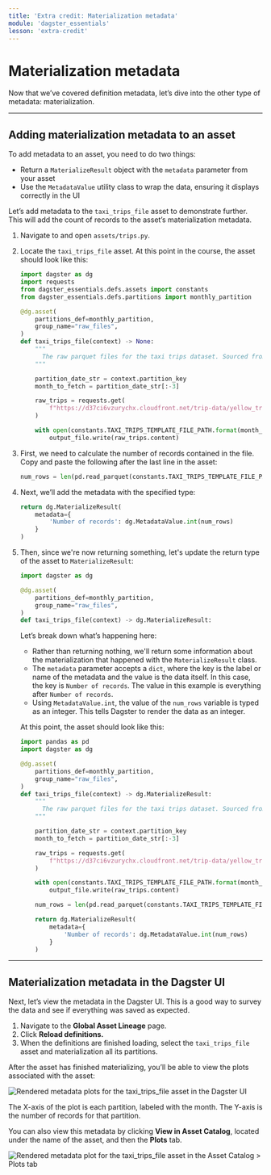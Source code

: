 ```yaml
---
title: 'Extra credit: Materialization metadata'
module: 'dagster_essentials'
lesson: 'extra-credit'
---
```


# Materialization metadata

Now that we’ve covered definition metadata, let’s dive into the other type of metadata: materialization.

---

## Adding materialization metadata to an asset

To add metadata to an asset, you need to do two things:

- Return a `MaterializeResult` object with the `metadata` parameter from your asset
- Use the `MetadataValue` utility class to wrap the data, ensuring it displays correctly in the UI

Let’s add metadata to the `taxi_trips_file` asset to demonstrate further. This will add the count of records to the asset’s materialization metadata.

1. Navigate to and open `assets/trips.py`.

2. Locate the `taxi_trips_file` asset. At this point in the course, the asset should look like this:

   ```python
   import dagster as dg
   import requests
   from dagster_essentials.defs.assets import constants
   from dagster_essentials.defs.partitions import monthly_partition

   @dg.asset(
       partitions_def=monthly_partition,
       group_name="raw_files",
   )
   def taxi_trips_file(context) -> None:
       """
         The raw parquet files for the taxi trips dataset. Sourced from the NYC Open Data portal.
       """

       partition_date_str = context.partition_key
       month_to_fetch = partition_date_str[:-3]

       raw_trips = requests.get(
           f"https://d37ci6vzurychx.cloudfront.net/trip-data/yellow_tripdata_{month_to_fetch}.parquet"
       )

       with open(constants.TAXI_TRIPS_TEMPLATE_FILE_PATH.format(month_to_fetch), "wb") as output_file:
           output_file.write(raw_trips.content)
   ```

3. First, we need to calculate the number of records contained in the file. Copy and paste the following after the last line in the asset:

   ```python
   num_rows = len(pd.read_parquet(constants.TAXI_TRIPS_TEMPLATE_FILE_PATH.format(month_to_fetch)))
   ```

4. Next, we’ll add the metadata with the specified type:

   ```python
   return dg.MaterializeResult(
       metadata={
           'Number of records': dg.MetadataValue.int(num_rows)
       }
   )
   ```

5. Then, since we're now returning something, let's update the return type of the asset to `MaterializeResult`:

   ```python
   import dagster as dg

   @dg.asset(
       partitions_def=monthly_partition,
       group_name="raw_files",
   )
   def taxi_trips_file(context) -> dg.MaterializeResult:
   ```


   Let’s break down what’s happening here:

   - Rather than returning nothing, we'll return some information about the materialization that happened with the `MaterializeResult` class.
   - The `metadata` parameter accepts a `dict`, where the key is the label or name of the metadata and the value is the data itself. In this case, the key is `Number of records`. The value in this example is everything after `Number of records`.
   - Using `MetadataValue.int`, the value of the `num_rows` variable is typed as an integer. This tells Dagster to render the data as an integer.

   At this point, the asset should look like this:

   ```python
   import pandas as pd
   import dagster as dg

   @dg.asset(
       partitions_def=monthly_partition,
       group_name="raw_files",
   )
   def taxi_trips_file(context) -> dg.MaterializeResult:
       """
         The raw parquet files for the taxi trips dataset. Sourced from the NYC Open Data portal.
       """

       partition_date_str = context.partition_key
       month_to_fetch = partition_date_str[:-3]

       raw_trips = requests.get(
           f"https://d37ci6vzurychx.cloudfront.net/trip-data/yellow_tripdata_{month_to_fetch}.parquet"
       )

       with open(constants.TAXI_TRIPS_TEMPLATE_FILE_PATH.format(month_to_fetch), "wb") as output_file:
           output_file.write(raw_trips.content)

       num_rows = len(pd.read_parquet(constants.TAXI_TRIPS_TEMPLATE_FILE_PATH.format(month_to_fetch)))

       return dg.MaterializeResult(
           metadata={
               'Number of records': dg.MetadataValue.int(num_rows)
           }
       )
   ```

---

## Materialization metadata in the Dagster UI

Next, let’s view the metadata in the Dagster UI. This is a good way to survey the data and see if everything was saved as expected.

1. Navigate to the **Global Asset Lineage** page.
2. Click **Reload definitions.**
3. When the definitions are finished loading, select the `taxi_trips_file` asset and materialization all its partitions.

After the asset has finished materializing, you’ll be able to view the plots associated with the asset:

![Rendered metadata plots for the taxi_trips_file asset in the Dagster UI](/images/dagster-essentials/extra-credit/ui-rendered-metadata-plots.png)

The X-axis of the plot is each partition, labeled with the month. The Y-axis is the number of records for that partition.

You can also view this metadata by clicking **View in Asset Catalog**, located under the name of the asset, and then the **Plots** tab.

![Rendered metadata plot for the taxi_trips_file asset in the Asset Catalog > Plots tab](/images/dagster-essentials/extra-credit/ui-plots-tab.png)

